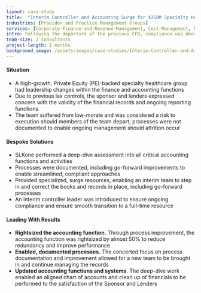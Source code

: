 ```yaml
---
layout: case-study
title:  "Interim Controller and Accounting Surge for $350M Specialty Healthcare Services"
industries: [Provider and Practice Management Groups]
services: [Corporate-Finance-and-Revenue-Management, Cost-Management, Financial-Analytics, Performance-Improvement]
intro: Following the departure of the previous CFO, compliance was deemed lax and required surge capacity in the controllership function
team-size: 2 consultants
project-length: 2 months
background_image: /assets/images/case-studies/Interim-Controller-and-Accounting-Surge-for-$350M-Specialty-Healthcare-Services.jpg
---
```


#### Situation
- A high-growth, Private Equity (PE)-backed specialty healthcare group had leadership changes within the finance and accounting functions​
- Due to previous lax controls, the sponsor and lenders expressed concern with the validity of the financial records and ongoing reporting functions​
- The team suffered from low-morale and was considered a risk to execution should members of the team depart; processes were not documented to enable ongoing management should attrition occur

#### Bespoke Solutions
- SLKone performed a deep-dive assessment into all critical accounting functions and activities​
- Processes were documented, including go-forward improvements to enable streamlined, compliant approaches​
- Provided specialized, surge resources, enabling an interim team to step in and correct the books and records in place, including go-forward processes​
- An interim controller leader was introduced to ensure ongoing compliance and ensure smooth transition to a full-time resource

#### Leading With Results
- **Rightsized the accounting function.** Through process improvement, the accounting function was rightsized by almost 50% to reduce redundancy and improve performance​
- **Enabled, documented processes.**  The concerted focus on process documentation and improvement allowed for a new team to be brought in and continue managing the records​
- **Updated accounting functions and systems**. The deep-dive work enabled an aligned chart of accounts and clean up of financials to be performed to the satisfaction of the Sponsor and Lenders
